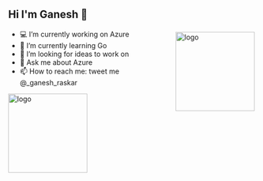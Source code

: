 ## Hi I'm Ganesh 👋

<img src="https://github-readme-stats.vercel.app/api?username=g-raskar&show_icons=true" alt="logo" height="160" align="right" style="margin: 5px; margin-bottom: 20px;" />


- 💻 I’m currently working on Azure
- 🌱 I’m currently learning Go
- 🔦 I’m looking for ideas to work on
- 💬 Ask me about Azure
- 📫 How to reach me: tweet me @_ganesh_raskar

<img src="https://github-profile-trophy.vercel.app/?username=g-raskar&theme=onedark&column=7&margin-w=5" alt="logo" height="160" align="center" style="margin: auto; margin-bottom: 20px;" />
